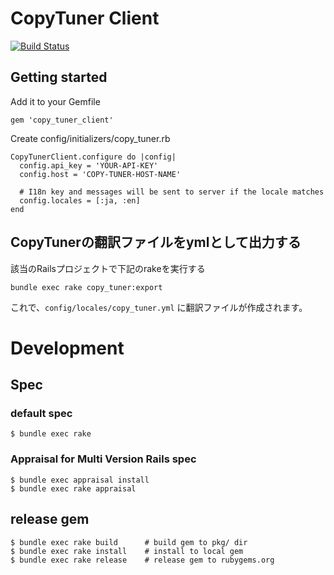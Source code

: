 CopyTuner Client
=================

[![Build Status](https://travis-ci.org/SonicGarden/copy-tuner-ruby-client.svg?branch=master)](https://travis-ci.org/SonicGarden/copy-tuner-ruby-client)

## Getting started

Add it to your Gemfile

```
gem 'copy_tuner_client'
```

Create config/initializers/copy_tuner.rb

```
CopyTunerClient.configure do |config|
  config.api_key = 'YOUR-API-KEY'
  config.host = 'COPY-TUNER-HOST-NAME'
  
  # I18n key and messages will be sent to server if the locale matches
  config.locales = [:ja, :en]
end
```

## CopyTunerの翻訳ファイルをymlとして出力する

該当のRailsプロジェクトで下記のrakeを実行する

```
bundle exec rake copy_tuner:export
```

これで、`config/locales/copy_tuner.yml` に翻訳ファイルが作成されます。

Development
=================

## Spec

### default spec

    $ bundle exec rake

### Appraisal for Multi Version Rails spec

    $ bundle exec appraisal install
    $ bundle exec rake appraisal

## release gem

    $ bundle exec rake build      # build gem to pkg/ dir
    $ bundle exec rake install    # install to local gem
    $ bundle exec rake release    # release gem to rubygems.org

